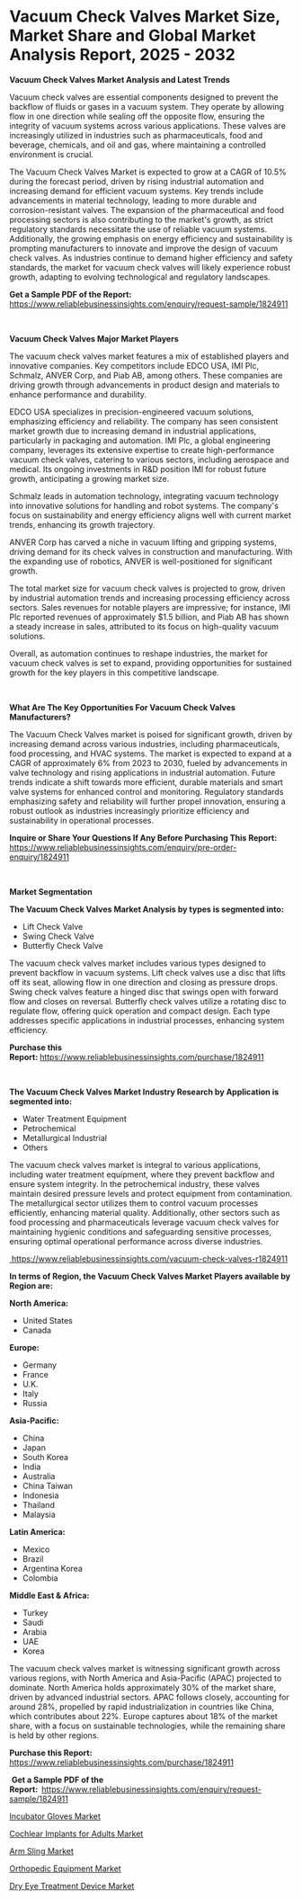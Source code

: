 <p><h1>Vacuum Check Valves Market Size, Market Share and Global Market Analysis Report, 2025 - 2032</h1></p><p><strong>Vacuum Check Valves Market Analysis and Latest Trends</strong></p>
<p><p>Vacuum check valves are essential components designed to prevent the backflow of fluids or gases in a vacuum system. They operate by allowing flow in one direction while sealing off the opposite flow, ensuring the integrity of vacuum systems across various applications. These valves are increasingly utilized in industries such as pharmaceuticals, food and beverage, chemicals, and oil and gas, where maintaining a controlled environment is crucial.</p><p>The Vacuum Check Valves Market is expected to grow at a CAGR of 10.5% during the forecast period, driven by rising industrial automation and increasing demand for efficient vacuum systems. Key trends include advancements in material technology, leading to more durable and corrosion-resistant valves. The expansion of the pharmaceutical and food processing sectors is also contributing to the market's growth, as strict regulatory standards necessitate the use of reliable vacuum systems. Additionally, the growing emphasis on energy efficiency and sustainability is prompting manufacturers to innovate and improve the design of vacuum check valves. As industries continue to demand higher efficiency and safety standards, the market for vacuum check valves will likely experience robust growth, adapting to evolving technological and regulatory landscapes.</p></p>
<p><strong>Get a Sample PDF of the Report:&nbsp;</strong> <a href="https://www.reliablebusinessinsights.com/enquiry/request-sample/1824911?utm_campaign=3048&utm_medium=2&utm_source=Github&utm_content=ia&utm_term=09042025&utm_id=vacuum-check-valves">https://www.reliablebusinessinsights.com/enquiry/request-sample/1824911</a></p>
<p>&nbsp;</p>
<p><strong>Vacuum Check Valves Major Market Players</strong></p>
<p><p>The vacuum check valves market features a mix of established players and innovative companies. Key competitors include EDCO USA, IMI Plc, Schmalz, ANVER Corp, and Piab AB, among others. These companies are driving growth through advancements in product design and materials to enhance performance and durability.</p><p>EDCO USA specializes in precision-engineered vacuum solutions, emphasizing efficiency and reliability. The company has seen consistent market growth due to increasing demand in industrial applications, particularly in packaging and automation. IMI Plc, a global engineering company, leverages its extensive expertise to create high-performance vacuum check valves, catering to various sectors, including aerospace and medical. Its ongoing investments in R&D position IMI for robust future growth, anticipating a growing market size.</p><p>Schmalz leads in automation technology, integrating vacuum technology into innovative solutions for handling and robot systems. The company's focus on sustainability and energy efficiency aligns well with current market trends, enhancing its growth trajectory.</p><p>ANVER Corp has carved a niche in vacuum lifting and gripping systems, driving demand for its check valves in construction and manufacturing. With the expanding use of robotics, ANVER is well-positioned for significant growth.</p><p>The total market size for vacuum check valves is projected to grow, driven by industrial automation trends and increasing processing efficiency across sectors. Sales revenues for notable players are impressive; for instance, IMI Plc reported revenues of approximately $1.5 billion, and Piab AB has shown a steady increase in sales, attributed to its focus on high-quality vacuum solutions.</p><p>Overall, as automation continues to reshape industries, the market for vacuum check valves is set to expand, providing opportunities for sustained growth for the key players in this competitive landscape.</p></p>
<p>&nbsp;</p>
<p><strong>What Are The Key Opportunities For Vacuum Check Valves Manufacturers?</strong></p>
<p><p>The Vacuum Check Valves market is poised for significant growth, driven by increasing demand across various industries, including pharmaceuticals, food processing, and HVAC systems. The market is expected to expand at a CAGR of approximately 6% from 2023 to 2030, fueled by advancements in valve technology and rising applications in industrial automation. Future trends indicate a shift towards more efficient, durable materials and smart valve systems for enhanced control and monitoring. Regulatory standards emphasizing safety and reliability will further propel innovation, ensuring a robust outlook as industries increasingly prioritize efficiency and sustainability in operational processes.</p></p>
<p><strong>Inquire or Share Your Questions If Any Before Purchasing This Report:</strong> <a href="https://www.reliablebusinessinsights.com/enquiry/pre-order-enquiry/1824911?utm_campaign=3048&utm_medium=2&utm_source=Github&utm_content=ia&utm_term=09042025&utm_id=vacuum-check-valves">https://www.reliablebusinessinsights.com/enquiry/pre-order-enquiry/1824911</a></p>
<p>&nbsp;</p>
<p><strong>Market Segmentation</strong></p>
<p><strong>The Vacuum Check Valves Market Analysis by types is segmented into:</strong></p>
<p><ul><li>Lift Check Valve</li><li>Swing Check Valve</li><li>Butterfly Check Valve</li></ul></p>
<p><p>The vacuum check valves market includes various types designed to prevent backflow in vacuum systems. Lift check valves use a disc that lifts off its seat, allowing flow in one direction and closing as pressure drops. Swing check valves feature a hinged disc that swings open with forward flow and closes on reversal. Butterfly check valves utilize a rotating disc to regulate flow, offering quick operation and compact design. Each type addresses specific applications in industrial processes, enhancing system efficiency.</p></p>
<p><strong>Purchase this Report:&nbsp;</strong><a href="https://www.reliablebusinessinsights.com/purchase/1824911?utm_campaign=3048&utm_medium=2&utm_source=Github&utm_content=ia&utm_term=09042025&utm_id=vacuum-check-valves">https://www.reliablebusinessinsights.com/purchase/1824911</a></p>
<p>&nbsp;</p>
<p><strong>The Vacuum Check Valves Market Industry Research by Application is segmented into:</strong></p>
<p><ul><li>Water Treatment Equipment</li><li>Petrochemical</li><li>Metallurgical Industrial</li><li>Others</li></ul></p>
<p><p>The vacuum check valves market is integral to various applications, including water treatment equipment, where they prevent backflow and ensure system integrity. In the petrochemical industry, these valves maintain desired pressure levels and protect equipment from contamination. The metallurgical sector utilizes them to control vacuum processes efficiently, enhancing material quality. Additionally, other sectors such as food processing and pharmaceuticals leverage vacuum check valves for maintaining hygienic conditions and safeguarding sensitive processes, ensuring optimal operational performance across diverse industries.</p></p>
<p><a href="https://www.reliablebusinessinsights.com/vacuum-check-valves-r1824911?utm_campaign=3048&utm_medium=2&utm_source=Github&utm_content=ia&utm_term=09042025&utm_id=vacuum-check-valves">&nbsp;https://www.reliablebusinessinsights.com/vacuum-check-valves-r1824911</a></p>
<p><strong>In terms of Region, the Vacuum Check Valves Market Players available by Region are:</strong></p>
<p>
    <p> <strong> North America: </strong>
        <ul>
            <li>United States</li>
            <li>Canada</li>
        </ul>
        </p> 
    <p> <strong> Europe: </strong>
        <ul>
            <li>Germany</li>
            <li>France</li>
            <li>U.K.</li>
            <li>Italy</li>
            <li>Russia</li>
        </ul>
        </p> 
    <p> <strong> Asia-Pacific: </strong>
        <ul>
            <li>China</li>
            <li>Japan</li>
            <li>South Korea</li>
            <li>India</li>
            <li>Australia</li>
            <li>China Taiwan</li>
            <li>Indonesia</li>
            <li>Thailand</li>
            <li>Malaysia</li>
        </ul>
        </p> 
    <p> <strong> Latin America: </strong>
        <ul>
            <li>Mexico</li>
            <li>Brazil</li>
            <li>Argentina Korea</li>
            <li>Colombia</li>
        </ul>
        </p> 
    <p> <strong> Middle East & Africa: </strong>
        <ul>
            <li>Turkey</li>
            <li>Saudi</li>
            <li>Arabia</li>
            <li>UAE</li>
            <li>Korea</li>
        </ul>
    </p>
    </p>
<p><p>The vacuum check valves market is witnessing significant growth across various regions, with North America and Asia-Pacific (APAC) projected to dominate. North America holds approximately 30% of the market share, driven by advanced industrial sectors. APAC follows closely, accounting for around 28%, propelled by rapid industrialization in countries like China, which contributes about 22%. Europe captures about 18% of the market share, with a focus on sustainable technologies, while the remaining share is held by other regions.</p></p>
<p><strong>Purchase this Report: </strong><a href="https://www.reliablebusinessinsights.com/purchase/1824911?utm_campaign=3048&utm_medium=2&utm_source=Github&utm_content=ia&utm_term=09042025&utm_id=vacuum-check-valves">https://www.reliablebusinessinsights.com/purchase/1824911</a></p>
<p>&nbsp;<strong>Get a Sample PDF of the Report:&nbsp;&nbsp;</strong><a href="https://www.reliablebusinessinsights.com/enquiry/request-sample/1824911?utm_campaign=3048&utm_medium=2&utm_source=Github&utm_content=ia&utm_term=09042025&utm_id=vacuum-check-valves">https://www.reliablebusinessinsights.com/enquiry/request-sample/1824911</a></p>
<p><strong></strong></p>
<p><p><a href="https://www.linkedin.com/pulse/revenue-demand-incubator-gloves-market-expected-grow-bwnnc?utm_campaign=3048&utm_medium=2&utm_source=Github&utm_content=ia&utm_term=09042025&utm_id=vacuum-check-valves">Incubator Gloves Market</a></p><p><a href="https://www.linkedin.com/pulse/global-cochlear-implants-adults-market-sector2025-2032-metrics-6eovc?utm_campaign=3048&utm_medium=2&utm_source=Github&utm_content=ia&utm_term=09042025&utm_id=vacuum-check-valves">Cochlear Implants for Adults Market</a></p><p><a href="https://www.linkedin.com/pulse/detailed-analysis-size-arm-sling-market-projected-56-cagr-jc8wc?utm_campaign=3048&utm_medium=2&utm_source=Github&utm_content=ia&utm_term=09042025&utm_id=vacuum-check-valves">Arm Sling Market</a></p><p><a href="https://www.linkedin.com/pulse/assessing-impact-recent-trends-orthopedic-equipment-market-w6rfc?utm_campaign=3048&utm_medium=2&utm_source=Github&utm_content=ia&utm_term=09042025&utm_id=vacuum-check-valves">Orthopedic Equipment Market</a></p><p><a href="https://www.linkedin.com/pulse/report-dry-eye-treatment-device-market-rapid-expansion-cagr-133-rs2ce?utm_campaign=3048&utm_medium=2&utm_source=Github&utm_content=ia&utm_term=09042025&utm_id=vacuum-check-valves">Dry Eye Treatment Device Market</a></p></p>